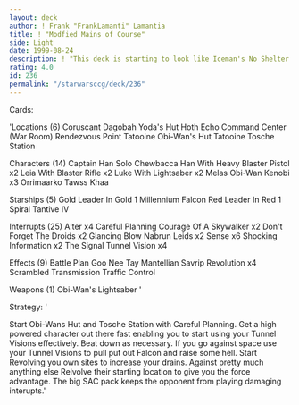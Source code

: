 ```yaml
---
layout: deck
author: ! Frank "FrankLamanti" Lamantia
title: ! "Modfied Mains of Course"
side: Light
date: 1999-08-24
description: ! "This deck is starting to look like Iceman's No Shelter.  It's also getting very good..."
rating: 4.0
id: 236
permalink: "/starwarsccg/deck/236"
---
```

Cards: 

'Locations (6)
Coruscant
Dagobah Yoda's Hut
Hoth Echo Command Center (War Room)
Rendezvous Point
Tatooine Obi-Wan's Hut
Tatooine Tosche Station

Characters (14)
Captain Han Solo
Chewbacca
Han With Heavy Blaster Pistol  x2
Leia With Blaster Rifle  x2
Luke With Lightsaber  x2
Melas
Obi-Wan Kenobi	x3
Orrimaarko
Tawss Khaa

Starships (5)
Gold Leader In Gold 1
Millennium Falcon
Red Leader In Red 1
Spiral
Tantive IV

Interrupts (25)
Alter  x4
Careful Planning
Courage Of A Skywalker	x2
Don't Forget The Droids  x2
Glancing Blow
Nabrun Leids  x2
Sense  x6
Shocking Information  x2
The Signal
Tunnel Vision  x4

Effects (9)
Battle Plan
Goo Nee Tay
Mantellian Savrip
Revolution  x4
Scrambled Transmission
Traffic Control

Weapons (1)
Obi-Wan's Lightsaber '

Strategy: '

Start Obi-Wans Hut and Tosche Station with Careful Planning. Get a high powered character out there fast enabling you to start using your Tunnel Visions effectively. Beat down as necessary. If you go against space use your Tunnel Visions to pull put out Falcon and raise some hell. Start Revolving you own sites to increase your drains. Against pretty much anything else Relvolve their starting location to give you the force advantage. The big SAC pack keeps the opponent from playing damaging interupts.'
